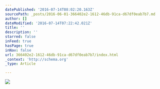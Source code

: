 ```yaml
---
datePublished: '2016-07-14T08:02:20.163Z'
sourcePath: _posts/2016-06-01-366402e2-1612-46db-91ca-d67df0eab7b7.md
author: []
dateModified: '2016-07-14T07:22:42.021Z'
title: ''
description: ''
starred: false
inFeed: true
hasPage: true
inNav: false
url: 366402e2-1612-46db-91ca-d67df0eab7b7/index.html
_context: 'http://schema.org'
_type: Article

---
```

![](https://s3-us-west-2.amazonaws.com/the-grid-img/p/e2f0fba88607ca2c2667290b474630bc74076322.jpg)